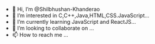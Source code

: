 - 👋 Hi, I’m @Shilbhushan-Khanderao
- 👀 I’m interested in C,C++,Java,HTML,CSS.JavaScript...
- 🌱 I’m currently learning JavaScript and ReactJS...
- 💞️ I’m looking to collaborate on ...
- 📫 How to reach me ...

<!---
Shilbhushan-Khanderao/Shilbhushan-Khanderao is a ✨ special ✨ repository because its `README.md` (this file) appears on your GitHub profile.
You can click the Preview link to take a look at your changes.
--->
